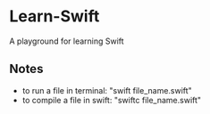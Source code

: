 # Learn-Swift

A playground for learning Swift

## Notes

- to run a file in terminal: "swift file_name.swift"
- to compile a file in swift: "swiftc file_name.swift"
